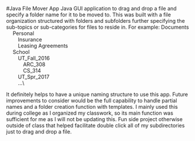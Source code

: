 #Java File Mover App
Java GUI application to drag and drop a file and specify a folder name for it to be moved to.
This was built with a file organization structured with folders and subfolders further specifying the sub-topics or sub-categories for files to
reside in.
For example:
Documents\
&emsp;  Personal\
&emsp;&emsp;    Insurance\
&emsp;&emsp;    Leasing Agreements\
&emsp;  School\
&emsp;&emsp;    UT_Fall_2016\
&emsp;&emsp;&emsp;      ARC_308\
&emsp;&emsp;&emsp;      CS_314\
&emsp;&emsp;    UT_Spr_2017\
&emsp;&emsp;      ...\
      
It definitely helps to have a unique naming structure to use this app. Future improvements to consider would be the full capability to handle partial names
and a folder creation function with templates. I mainly used this during college as I organized my classwork, so its main function was sufficient for me as
I will not be updating this. Fun side project otherwise outside of class that helped facilitate double click all of my subdirectories just to drag and drop
a file.
